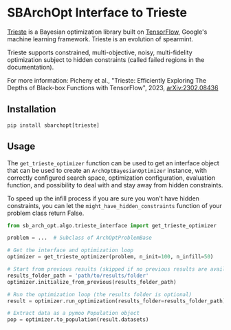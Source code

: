 # SBArchOpt Interface to Trieste

[Trieste](https://secondmind-labs.github.io/trieste/1.0.0/index.html) is a Bayesian optimization library built on
[TensorFlow](https://www.tensorflow.org/), Google's machine learning framework. Trieste is an evolution of spearmint.

Trieste supports constrained, multi-objective, noisy, multi-fidelity optimization subject to hidden constraints (called
failed regions in the documentation).

For more information:
Picheny et al., "Trieste: Efficiently Exploring The Depths of Black-box Functions with TensorFlow", 2023,
[arXiv:2302.08436](https://arxiv.org/abs/2302.08436)

## Installation

```
pip install sbarchopt[trieste]
```

## Usage

The `get_trieste_optimizer` function can be used to get an interface object that can be used to create an
`ArchOptBayesianOptimizer` instance, with correctly configured search space, optimization configuration, evaluation
function, and possibility to deal with and stay away from hidden constraints.

To speed up the infill process if you are sure you won't have hidden constraints, you can let the
`might_have_hidden_constraints` function of your problem class return False.

```python
from sb_arch_opt.algo.trieste_interface import get_trieste_optimizer

problem = ...  # Subclass of ArchOptProblemBase

# Get the interface and optimization loop
optimizer = get_trieste_optimizer(problem, n_init=100, n_infill=50)

# Start from previous results (skipped if no previous results are available)
results_folder_path = 'path/to/results/folder'
optimizer.initialize_from_previous(results_folder_path)

# Run the optimization loop (the results folder is optional)
result = optimizer.run_optimization(results_folder=results_folder_path)

# Extract data as a pymoo Population object
pop = optimizer.to_population(result.datasets)
```
